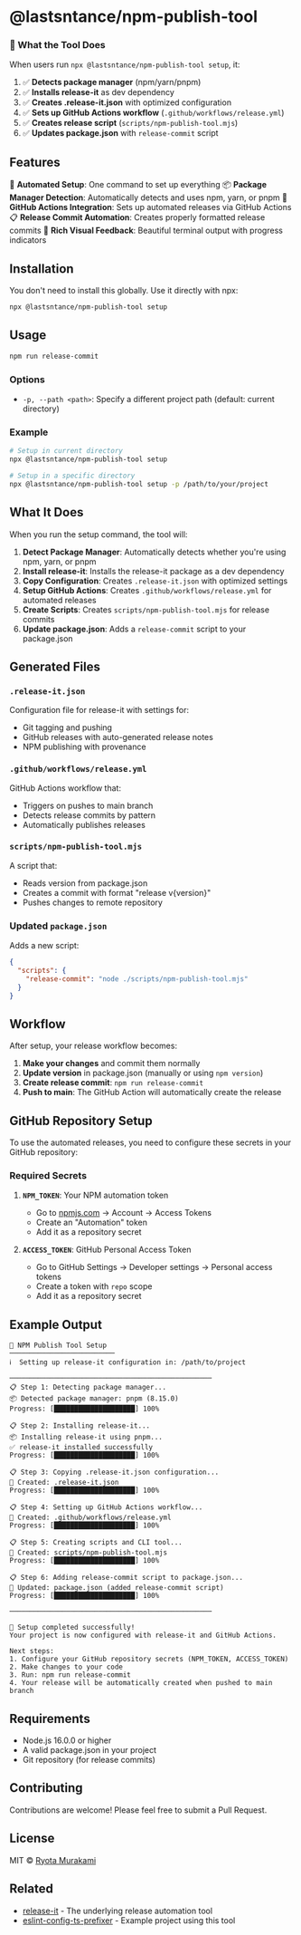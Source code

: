 # @lastsntance/npm-publish-tool

### 🎯 What the Tool Does

When users run `npx @lastsntance/npm-publish-tool setup`, it:

1. ✅ **Detects package manager** (npm/yarn/pnpm)
2. ✅ **Installs release-it** as dev dependency
3. ✅ **Creates .release-it.json** with optimized configuration
4. ✅ **Sets up GitHub Actions workflow** (`.github/workflows/release.yml`)
5. ✅ **Creates release script** (`scripts/npm-publish-tool.mjs`)
6. ✅ **Updates package.json** with `release-commit` script

## Features

🚀 **Automated Setup**: One command to set up everything
📦 **Package Manager Detection**: Automatically detects and uses npm, yarn, or pnpm
🔧 **GitHub Actions Integration**: Sets up automated releases via GitHub Actions
📋 **Release Commit Automation**: Creates properly formatted release commits
🎨 **Rich Visual Feedback**: Beautiful terminal output with progress indicators

## Installation

You don't need to install this globally. Use it directly with npx:

```bash
npx @lastsntance/npm-publish-tool setup
```

## Usage

```bash
npm run release-commit
```

### Options

- `-p, --path <path>`: Specify a different project path (default: current directory)

### Example

```bash
# Setup in current directory
npx @lastsntance/npm-publish-tool setup

# Setup in a specific directory
npx @lastsntance/npm-publish-tool setup -p /path/to/your/project
```

## What It Does

When you run the setup command, the tool will:

1. **Detect Package Manager**: Automatically detects whether you're using npm, yarn, or pnpm
2. **Install release-it**: Installs the release-it package as a dev dependency
3. **Copy Configuration**: Creates `.release-it.json` with optimized settings
4. **Setup GitHub Actions**: Creates `.github/workflows/release.yml` for automated releases
5. **Create Scripts**: Creates `scripts/npm-publish-tool.mjs` for release commits
6. **Update package.json**: Adds a `release-commit` script to your package.json

## Generated Files

### `.release-it.json`

Configuration file for release-it with settings for:

- Git tagging and pushing
- GitHub releases with auto-generated release notes
- NPM publishing with provenance

### `.github/workflows/release.yml`

GitHub Actions workflow that:

- Triggers on pushes to main branch
- Detects release commits by pattern
- Automatically publishes releases

### `scripts/npm-publish-tool.mjs`

A script that:

- Reads version from package.json
- Creates a commit with format "release v{version}"
- Pushes changes to remote repository

### Updated `package.json`

Adds a new script:

```json
{
  "scripts": {
    "release-commit": "node ./scripts/npm-publish-tool.mjs"
  }
}
```

## Workflow

After setup, your release workflow becomes:

1. **Make your changes** and commit them normally
2. **Update version** in package.json (manually or using `npm version`)
3. **Create release commit**: `npm run release-commit`
4. **Push to main**: The GitHub Action will automatically create the release

## GitHub Repository Setup

To use the automated releases, you need to configure these secrets in your GitHub repository:

### Required Secrets

1. **`NPM_TOKEN`**: Your NPM automation token

   - Go to [npmjs.com](https://www.npmjs.com/) → Account → Access Tokens
   - Create an "Automation" token
   - Add it as a repository secret

2. **`ACCESS_TOKEN`**: GitHub Personal Access Token
   - Go to GitHub Settings → Developer settings → Personal access tokens
   - Create a token with `repo` scope
   - Add it as a repository secret

## Example Output

```
🔧 NPM Publish Tool Setup
──────────────────────────
ℹ️  Setting up release-it configuration in: /path/to/project

──────────────────────────────────────────────────
📋 Step 1: Detecting package manager...
📦 Detected package manager: pnpm (8.15.0)
Progress: [████████████████████] 100%

📋 Step 2: Installing release-it...
📦 Installing release-it using pnpm...
✅ release-it installed successfully
Progress: [████████████████████] 100%

📋 Step 3: Copying .release-it.json configuration...
📁 Created: .release-it.json
Progress: [████████████████████] 100%

📋 Step 4: Setting up GitHub Actions workflow...
📁 Created: .github/workflows/release.yml
Progress: [████████████████████] 100%

📋 Step 5: Creating scripts and CLI tool...
📁 Created: scripts/npm-publish-tool.mjs
Progress: [████████████████████] 100%

📋 Step 6: Adding release-commit script to package.json...
📁 Updated: package.json (added release-commit script)
Progress: [████████████████████] 100%

──────────────────────────────────────────────────

🎉 Setup completed successfully!
Your project is now configured with release-it and GitHub Actions.

Next steps:
1. Configure your GitHub repository secrets (NPM_TOKEN, ACCESS_TOKEN)
2. Make changes to your code
3. Run: npm run release-commit
4. Your release will be automatically created when pushed to main branch
```

## Requirements

- Node.js 16.0.0 or higher
- A valid package.json in your project
- Git repository (for release commits)

## Contributing

Contributions are welcome! Please feel free to submit a Pull Request.

## License

MIT © [Ryota Murakami](https://ryota-murakami.github.io/)

## Related

- [release-it](https://github.com/release-it/release-it) - The underlying release automation tool
- [eslint-config-ts-prefixer](https://github.com/laststance/eslint-config-ts-prefixer) - Example project using this tool
